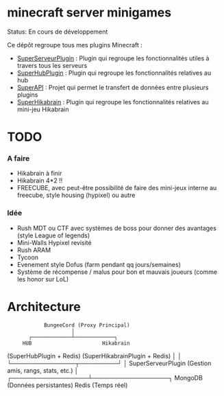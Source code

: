 # minecraft server minigames

Status: En cours de développement

Ce dépôt regroupe tous mes plugins Minecraft :

- [SuperServeurPlugin](https://github.com/samyeuh/superserveur) : Plugin qui regroupe les fonctionnalités utiles à travers tous les serveurs
- [SuperHubPlugin](https://github.com/samyeuh/superhub) : Plugin qui regroupe les fonctionnalités relatives au hub
- [SuperAPI](https://github.com/samyeuh/superapi) : Projet qui permet le transfert de données entre plusieurs plugins
- [SuperHikabrain](https://github.com/samyeuh/superhikabrain) : Plugin qui regroupe les fonctionnalités relatives au mini-jeu Hikabrain

# TODO

### A faire
+ Hikabrain à finir
+ Hikabrain 4*2 !!
+ FREECUBE, avec peut-être possibilité de faire des mini-jeux interne au freecube, style housing (hypixel) ou autre

### Idée
+ Rush MDT ou CTF avec systèmes de boss pour donner des avantages (style League of legends)
+ Mini-Walls Hypixel revisité
+ Rush ARAM
+ Tycoon
+ Evenement style Dofus (farm pendant qq jours/semaines)
+ Système de récompense / malus pour bon et mauvais joueurs (comme les honor sur LoL)

# Architecture

                BungeeCord (Proxy Principal)
                         │
           ┌─────────────┴─────────────┐
         HUB                       Hikabrain
 (SuperHubPlugin + Redis)        (SuperHikabrainPlugin + Redis)
           │                         │
           └───────────────┬─────────┘
                           │
                    SuperServeurPlugin
               (Gestion amis, rangs, stats, etc.)
                           │
        ┌──────────────────┴──────────────────┐
    MongoDB (Données persistantes)     Redis (Temps réel)



